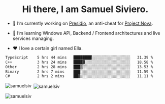<h1 align="center">Hi there, I am Samuel Siviero.</h1>

- 🔭 I’m currently working on [Presidio](https://presidio.ac), an anti-cheat for [Project Nova](https://discord.gg/novafn).

- 🌱 I’m learning Windows API, Backend / Frontend architectures and live services managing.

- ❤️ I love a certain girl named Ella.

<!--START_SECTION:waka-->

```txt
TypeScript    5 hrs 44 mins   ████████░░░░░░░░░░░░░░░░░   31.39 %
C++           3 hrs 24 mins   ████▓░░░░░░░░░░░░░░░░░░░░   18.58 %
Other         2 hrs 28 mins   ███▒░░░░░░░░░░░░░░░░░░░░░   13.53 %
Binary        2 hrs 7 mins    ███░░░░░░░░░░░░░░░░░░░░░░   11.59 %
C#            2 hrs 2 mins    ██▓░░░░░░░░░░░░░░░░░░░░░░   11.11 %
```

<!--END_SECTION:waka-->

<p><img align="left" src="https://github-readme-stats.vercel.app/api/top-langs?username=samuelsiv&show_icons=true&locale=en&layout=compact&theme=radical" alt="samuelsiv" /></p>

<p>&nbsp;<img align="center" src="https://github-readme-stats.vercel.app/api?username=samuelsiv&show_icons=true&locale=en&theme=radical" alt="samuelsiv" /></p>
<p align="left"> <img src="https://komarev.com/ghpvc/?username=samuelsiv&label=Profile%20views&color=0e75b6&style=flat" alt="samuelsiv" /> </p>

